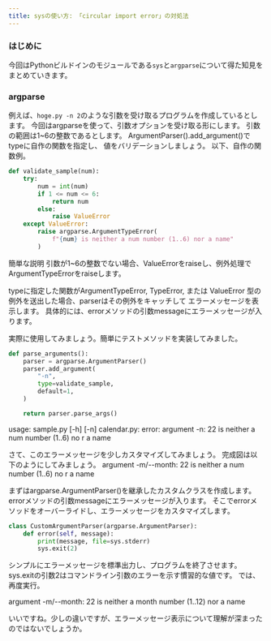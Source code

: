 ```yaml
---
title: sysの使い方: 「circular import error」の対処法
---
```

### はじめに
今回はPythonビルドインのモジュールである`sys`と`argparse`について得た知見をまとめていきます。

### argparse
例えば、`hoge.py -n 2`のような引数を受け取るプログラムを作成しているとします。
今回はargparseを使って、引数オプションを受け取る形にします。
引数の範囲は1~6の整数であるとします。
ArgumentParser().add_argument()でtypeに自作の関数を指定し、
値をバリデーションしましょう。
以下、自作の関数例。

```python
def validate_sample(num):
    try:
        num = int(num)
        if 1 <= num <= 6:
            return num
        else:
            raise ValueError
    except ValueError:
        raise argparse.ArgumentTypeError(
            f"{num} is neither a num number (1..6) nor a name"
        )
```
簡単な説明
引数が1~6の整数でない場合、ValueErrorをraiseし、例外処理で
ArgumentTypeErrorをraiseします。

typeに指定した関数がArgumentTypeError, TypeError, 
または ValueError 型の例外を送出した場合、parserはその例外をキャッチして
エラーメッセージを表示します。
具体的には、errorメソッドの引数messageにエラーメッセージが入ります。


実際に使用してみましょう。簡単にテストメソッドを実装してみました。

```python
def parse_arguments():
    parser = argparse.ArgumentParser()
    parser.add_argument(
        "-n",
        type=validate_sample,
        default=1,
    )

    return parser.parse_args()
```

usage: sample.py [-h] [-n]
calendar.py: error: argument -n: 22 is neither a num number (1..6) no
r a name


さて、このエラーメッセージを少しカスタマイズしてみましょう。
完成図は以下のようにしてみましょう。
argument -m/--month: 22 is neither a num number (1..6) no
r a name

まずはargparse.ArgumentParser()を継承したカスタムクラスを作成します。
errorメソッドの引数messageにエラーメッセージが入ります。
そこでerrorメソッドをオーバーライドし、エラーメッセージをカスタマイズします。

```python
class CustomArgumentParser(argparse.ArgumentParser):
    def error(self, message):
        print(message, file=sys.stderr)
        sys.exit(2)
```
シンプルにエラーメッセージを標準出力し、プログラムを終了させます。
sys.exitの引数2はコマンドライン引数のエラーを示す慣習的な値です。
では、再度実行。

argument -m/--month: 22 is neither a month number (1..12) nor a name

いいですね。少しの違いですが、エラーメッセージ表示について理解が深まったのではないでしょうか。

